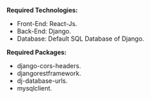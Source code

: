 **Required Technologies:**
* Front-End: React-Js.
* Back-End: Django.
* Database: Default SQL Database of Django.

**Required Packages:**
* django-cors-headers.
* djangorestframework.
* dj-database-urls.
* mysqlclient.
